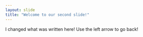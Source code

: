```yaml
---
layout: slide
title: "Welcome to our second slide!"
---
```

I changed what was written here!
Use the left arrow to go back!